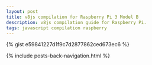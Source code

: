 ```yaml
---
layout: post
title: v8js compilation for Raspberry Pi 3 Model B
description: v8js compilation guide for Raspberry Pi.
tags: javascript compilation raspberry
---
```


{% gist e59841227d1f9c7d2877862ced673ec6 %}

{% include posts-back-navigation.html %}
